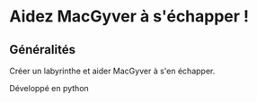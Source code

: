 # Aidez MacGyver à s'échapper !
## Généralités
Créer un labyrinthe et aider MacGyver à s'en échapper.

Développé en python
